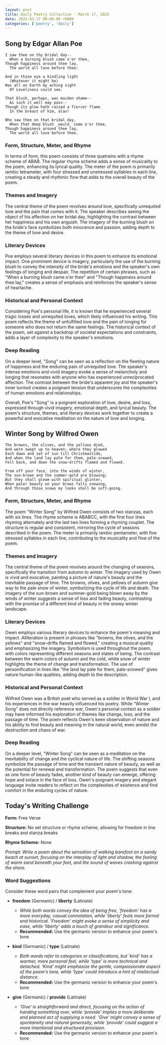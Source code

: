 ```yaml
---
layout: post
title: Daily Poetry Collection - March 17, 2025
date: 2025-03-17 00:00:00 +0000
categories: ['poetry', 'daily']
---
```


## Song by Edgar Allan Poe

```
I saw thee on thy bridal day--
  When a burning blush came o'er thee,
Though happiness around thee lay,
  The world all love before thee:

And in thine eye a kindling light
  (Whatever it might be)
Was all on Earth my aching sight
  Of Loveliness could see.

That blush, perhaps, was maiden shame--
  As such it well may pass--
Though its glow hath raised a fiercer flame
  In the breast of him, alas!

Who saw thee on that bridal day,
  When that deep blush _would_ come o'er thee,
Though happiness around thee lay,
  The world all love before thee.
```

### Form, Structure, Meter, and Rhyme
In terms of form, this poem consists of three quatrains with a rhyme scheme of ABAB. The regular rhyme scheme adds a sense of musicality to the poem, enhancing its lyrical quality. The meter of the poem is primarily iambic tetrameter, with four stressed and unstressed syllables in each line, creating a steady and rhythmic flow that adds to the overall beauty of the poem.

### Themes and Imagery
The central theme of the poem revolves around love, specifically unrequited love and the pain that comes with it. The speaker describes seeing the object of his affection on her bridal day, highlighting the contrast between her happiness and his own anguish. The imagery of the burning blush on the bride's face symbolizes both innocence and passion, adding depth to the theme of love and desire.

### Literary Devices
Poe employs several literary devices in this poem to enhance its emotional impact. One prominent device is imagery, particularly the use of the burning blush to convey the intensity of the bride's emotions and the speaker's own feelings of longing and despair. The repetition of certain phrases, such as "When a burning blush came o'er thee" and "Though happiness around thee lay," creates a sense of emphasis and reinforces the speaker's sense of heartache.

### Historical and Personal Context
Considering Poe's personal life, it is known that he experienced several tragic losses and unrequited loves, which likely influenced his writing. This poem reflects the theme of unfulfilled love and the pain of longing for someone who does not return the same feelings. The historical context of the poem, set against a backdrop of societal expectations and constraints, adds a layer of complexity to the speaker's emotions.

### Deep Reading
On a deeper level, "Song" can be seen as a reflection on the fleeting nature of happiness and the enduring pain of unrequited love. The speaker's intense emotions and vivid imagery evoke a sense of melancholy and longing that resonates with anyone who has experienced unreciprocated affection. The contrast between the bride's apparent joy and the speaker's inner turmoil creates a poignant tension that underscores the complexities of human emotions and relationships.

Overall, Poe's "Song" is a poignant exploration of love, desire, and loss, expressed through vivid imagery, emotional depth, and lyrical beauty. The poem's structure, themes, and literary devices work together to create a powerful and evocative meditation on the nature of love and longing.

## Winter Song by Wilfred Owen

```
The browns, the olives, and the yellows died,
And were swept up to heaven; where they glowed
Each dawn and set of sun till Christmastide,
And when the land lay pale for them, pale-snowed,
Fell back, and down the snow-drifts flamed and flowed.

From off your face, into the winds of winter,
The sun-brown and the summer-gold are blowing;
But they shall gleam with spiritual glinter,
When paler beauty on your brows falls snowing,
And through those snows my looks shall be soft-going.
```

### Form, Structure, Meter, and Rhyme
The poem "Winter Song" by Wilfred Owen consists of two stanzas, each with six lines. The rhyme scheme is ABABCC, with the first four lines rhyming alternately and the last two lines forming a rhyming couplet. The structure is regular and consistent, mirroring the cycle of seasons described in the poem. The meter is primarily iambic pentameter, with five stressed syllables in each line, contributing to the musicality and flow of the poem.

### Themes and Imagery
The central theme of the poem revolves around the changing of seasons, specifically the transition from autumn to winter. The imagery used by Owen is vivid and evocative, painting a picture of nature's beauty and the inevitable passage of time. The browns, olives, and yellows of autumn give way to the pale snow of winter, symbolizing the cycle of life and death. The imagery of the sun-brown and summer-gold being blown away by the winds of winter suggests a sense of loss and fading beauty, contrasting with the promise of a different kind of beauty in the snowy winter landscape.

### Literary Devices
Owen employs various literary devices to enhance the poem's meaning and impact. Alliteration is present in phrases like "browns, the olives, and the yellows" and "snow-drifts flamed and flowed," creating a musical quality and emphasizing the imagery. Symbolism is used throughout the poem, with colors representing different seasons and states of being. The contrast between the warm colors of autumn and the cold, white snow of winter highlights the theme of change and transformation. The use of personification in lines like "the land lay pale for them, pale-snowed" gives nature human-like qualities, adding depth to the description.

### Historical and Personal Context
Wilfred Owen was a British poet who served as a soldier in World War I, and his experiences in the war heavily influenced his poetry. While "Winter Song" does not directly reference war, Owen's personal context as a soldier may have informed his exploration of themes like change, loss, and the passage of time. The poem reflects Owen's keen observation of nature and his ability to find beauty and meaning in the natural world, even amidst the destruction and chaos of war.

### Deep Reading
On a deeper level, "Winter Song" can be seen as a meditation on the inevitability of change and the cyclical nature of life. The shifting seasons symbolize the passage of time and the transient nature of beauty, as well as the potential for renewal and transformation. The poem suggests that even as one form of beauty fades, another kind of beauty can emerge, offering hope and solace in the face of loss. Owen's poignant imagery and elegant language invite readers to reflect on the complexities of existence and find comfort in the enduring cycles of nature.

## Today's Writing Challenge

**Form:** Free Verse

**Structure:** No set structure or rhyme scheme, allowing for freedom in line breaks and stanza breaks

**Rhyme Scheme:** None

*Prompt: Write a poem about the sensation of walking barefoot on a sandy beach at sunset, focusing on the interplay of light and shadow, the feeling of warm sand beneath your feet, and the sound of waves crashing against the shore.*

### Word Suggestions

Consider these word pairs that complement your poem's tone:

- **freedom** (Germanic) / **liberty** (Latinate)
  - *While both words convey the idea of being free, 'freedom' has a more everyday, casual connotation, while 'liberty' feels more formal and historical. 'Freedom' might evoke a sense of simplicity and ease, while 'liberty' adds a touch of grandeur and significance.*
  - **Recommended:** Use the germanic version to enhance your poem's tone

- **kind** (Germanic) / **type** (Latinate)
  - *Both words refer to categories or classifications, but 'kind' has a warmer, more personal feel, while 'type' is more technical and detached. 'Kind' might emphasize the gentle, compassionate aspect of the poem's tone, while 'type' could introduce a hint of intellectual distance.*
  - **Recommended:** Use the germanic version to enhance your poem's tone

- **give** (Germanic) / **provide** (Latinate)
  - *'Give' is straightforward and direct, focusing on the action of handing something over, while 'provide' implies a more deliberate and planned act of supplying a need. 'Give' might convey a sense of spontaneity and natural generosity, while 'provide' could suggest a more intentional and structured provision.*
  - **Recommended:** Use the germanic version to enhance your poem's tone

